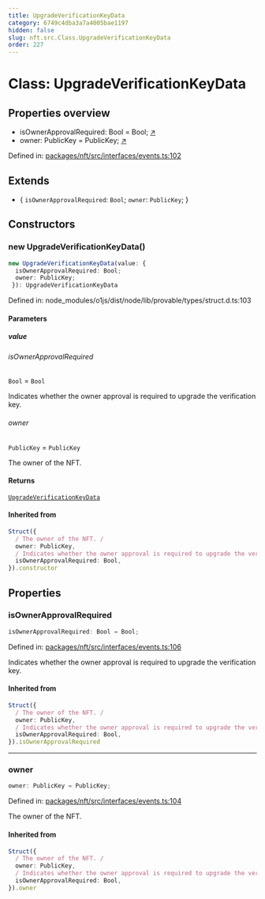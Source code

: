 ```yaml
---
title: UpgradeVerificationKeyData
category: 6749c4dba3a7a4005bae1197
hidden: false
slug: nft.src.Class.UpgradeVerificationKeyData
order: 227
---
```


# Class: UpgradeVerificationKeyData

## Properties overview

- isOwnerApprovalRequired:  Bool = Bool; [↗](#isownerapprovalrequired)
- owner:  PublicKey = PublicKey; [↗](#owner)

Defined in: [packages/nft/src/interfaces/events.ts:102](https://github.com/zkcloudworker/minatokens-lib/blob/main/packages/nft/src/interfaces/events.ts#L102)

## Extends

- \{
  `isOwnerApprovalRequired`: `Bool`;
  `owner`: `PublicKey`;
 \}

## Constructors

### new UpgradeVerificationKeyData()

```ts
new UpgradeVerificationKeyData(value: {
  isOwnerApprovalRequired: Bool;
  owner: PublicKey;
 }): UpgradeVerificationKeyData
```

Defined in: node\_modules/o1js/dist/node/lib/provable/types/struct.d.ts:103

#### Parameters

##### value

###### isOwnerApprovalRequired

`Bool` = `Bool`

Indicates whether the owner approval is required to upgrade the verification key.

###### owner

`PublicKey` = `PublicKey`

The owner of the NFT.

#### Returns

[`UpgradeVerificationKeyData`](nftsrcclassupgradeverificationkeydata)

#### Inherited from

```ts
Struct({
  / The owner of the NFT. /
  owner: PublicKey,
  / Indicates whether the owner approval is required to upgrade the verification key. /
  isOwnerApprovalRequired: Bool,
}).constructor
```

## Properties

### isOwnerApprovalRequired

```ts
isOwnerApprovalRequired: Bool = Bool;
```

Defined in: [packages/nft/src/interfaces/events.ts:106](https://github.com/zkcloudworker/minatokens-lib/blob/main/packages/nft/src/interfaces/events.ts#L106)

Indicates whether the owner approval is required to upgrade the verification key.

#### Inherited from

```ts
Struct({
  / The owner of the NFT. /
  owner: PublicKey,
  / Indicates whether the owner approval is required to upgrade the verification key. /
  isOwnerApprovalRequired: Bool,
}).isOwnerApprovalRequired
```

***

### owner

```ts
owner: PublicKey = PublicKey;
```

Defined in: [packages/nft/src/interfaces/events.ts:104](https://github.com/zkcloudworker/minatokens-lib/blob/main/packages/nft/src/interfaces/events.ts#L104)

The owner of the NFT.

#### Inherited from

```ts
Struct({
  / The owner of the NFT. /
  owner: PublicKey,
  / Indicates whether the owner approval is required to upgrade the verification key. /
  isOwnerApprovalRequired: Bool,
}).owner
```
